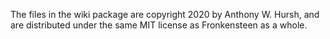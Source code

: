 The files in the wiki package are copyright 2020 by Anthony W. Hursh, and are distributed under the same MIT license as Fronkensteen as a whole.
